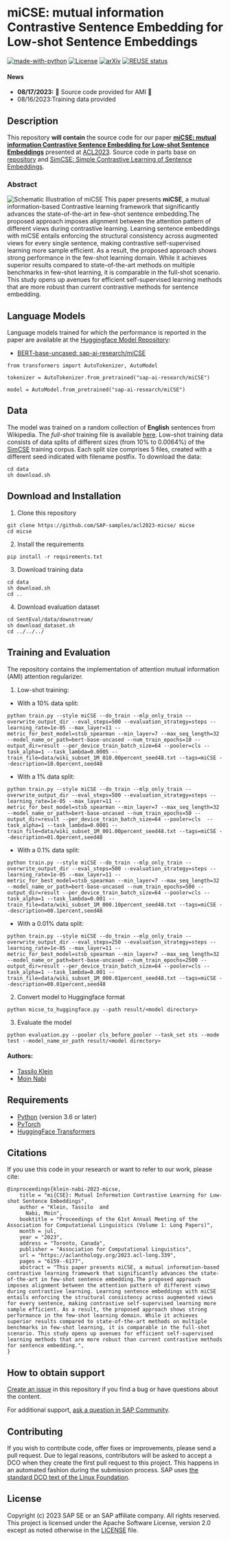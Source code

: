 # miCSE: mutual information Contrastive Sentence Embedding for Low-shot Sentence Embeddings
[![made-with-python](https://img.shields.io/badge/Made%20with-Python-red.svg)](#python)
[![License](https://img.shields.io/badge/License-Apache%202.0-blue.svg)](https://opensource.org/licenses/Apache-2.0)
[![arXiv](https://img.shields.io/badge/arXiv-2109.05105-29d634.svg)](https://arxiv.org/abs/2211.04928)
[![REUSE status](https://api.reuse.software/badge/github.com/SAP-samples/acl2023-micse)](https://api.reuse.software/info/github.com/SAP-samples/acl2023-micse)


#### News
- **08/17/2023:** :confetti_ball: Source code provided for AMI :tada:
-  08/16/2023:Training data provided


## Description
This repository **will contain** the source code for our paper [**miCSE: mutual information Contrastive Sentence Embedding for Low-shot Sentence Embeddings**](https://arxiv.org/abs/2211.04928) presented at [ACL2023](https://2023.aclweb.org/). Source code in parts base on [repository](https://github.com/caskcsg/sentemb) and [SimCSE: Simple Contrastive Learning of Sentence Embeddings](https://github.com/princeton-nlp/SimCSE).

### Abstract
![Schematic Illustration of miCSE](https://github.com/SAP-samples/acl2023-micse/blob/96c833426b637fc35ca071dc62dfd89e96aee08c/images/ami_pipeline.png)
This paper presents **miCSE**, a mutual information-based Contrastive learning framework that significantly advances the state-of-the-art in few-shot sentence embedding.The proposed approach imposes alignment between the attention pattern of different views during contrastive learning. Learning sentence embeddings with miCSE entails enforcing the structural consistency across augmented views for every single sentence, making contrastive self-supervised learning more sample efficient. As a result, the proposed approach shows strong performance in the few-shot learning domain. While it achieves superior results compared to state-of-the-art methods on multiple benchmarks in few-shot learning, it is comparable in the full-shot scenario.
This study opens up avenues for efficient self-supervised learning methods that are more robust than current contrastive methods for sentence embedding.


## Language Models

Language models trained for which the performance is reported in the paper are available at the [Huggingface Model Repository](https://huggingface.co/models):
 - [BERT-base-uncased: sap-ai-research/miCSE](https://huggingface.co/sap-ai-research/miCSE)

```shell
from transformers import AutoTokenizer, AutoModel

tokenizer = AutoTokenizer.from_pretrained("sap-ai-research/miCSE")

model = AutoModel.from_pretrained("sap-ai-research/miCSE")
```

## Data
The model was trained on a random collection of **English** sentences from Wikipedia. The *full-shot* training file is available [here](https://huggingface.co/datasets/princeton-nlp/datasets-for-simcse/resolve/main/wiki1m_for_simcse.txt).
Low-shot training data consists of data splits of different sizes (from 10% to 0.0064%) of the [SimCSE](https://github.com/princeton-nlp/SimCSE) training corpus. Each split size comprises 5 files, created with a different seed indicated with filename postfix. To download the data:

```shell
cd data
sh download.sh
```

## Download and Installation

1. Clone this repository
```
git clone https://github.com/SAP-samples/acl2023-micse/ micse
cd micse
```

2. Install the requirements

```
pip install -r requirements.txt
```

3. Download training data

```
cd data
sh download.sh
cd ..
```

4. Download evaluation dataset

```
cd SentEval/data/downstream/
sh download_dataset.sh
cd ../../../
```

## Training and Evaluation
The repository contains the implementation of attention mutual information (AMI) attention regularizer.

1. Low-shot training:
   
* With a 10% data split:
```shell
python train.py --style miCSE --do_train --mlp_only_train --overwrite_output_dir --eval_steps=500 --evaluation_strategy=steps --learning_rate=1e-05 --max_layer=11 --metric_for_best_model=stsb_spearman --min_layer=7 --max_seq_length=32 --model_name_or_path=bert-base-uncased --num_train_epochs=10 --output_dir=result --per_device_train_batch_size=64 --pooler=cls --task_alpha=1 --task_lambda=0.0005 --train_file=data/wiki_subset_1M_010.00percent_seed48.txt --tags=miCSE --description=10.0percent,seed48
```

* With a 1% data split:
```shell
python train.py --style miCSE --do_train --mlp_only_train --overwrite_output_dir --eval_steps=500 --evaluation_strategy=steps --learning_rate=1e-05 --max_layer=11 --metric_for_best_model=stsb_spearman --min_layer=7 --max_seq_length=32 --model_name_or_path=bert-base-uncased --num_train_epochs=50 --output_dir=result --per_device_train_batch_size=64 --pooler=cls  --task_alpha=1 --task_lambda=0.0001 --train_file=data/wiki_subset_1M_001.00percent_seed48.txt --tags=miCSE --description=01.0percent,seed48
```

* With a 0.1% data split:
```shell
python train.py --style miCSE --do_train --mlp_only_train --overwrite_output_dir --eval_steps=500 --evaluation_strategy=steps --learning_rate=1e-05 --max_layer=11 --metric_for_best_model=stsb_spearman --min_layer=7 --max_seq_length=32 --model_name_or_path=bert-base-uncased --num_train_epochs=500 --output_dir=result --per_device_train_batch_size=64 --pooler=cls --task_alpha=1 --task_lambda=0.001 --train_file=data/wiki_subset_1M_000.10percent_seed48.txt --tags=miCSE --description=00.1percent,seed48
```

* With a 0.01% data split:
```shell
python train.py --style miCSE --do_train --mlp_only_train --overwrite_output_dir --eval_steps=250 --evaluation_strategy=steps --learning_rate=1e-05 --max_layer=11 --metric_for_best_model=stsb_spearman --min_layer=7 --max_seq_length=32 --model_name_or_path=bert-base-uncased --num_train_epochs=2500 --output_dir=result --per_device_train_batch_size=64 --pooler=cls --task_alpha=1 --task_lambda=0.001 --train_file=data/wiki_subset_1M_000.01percent_seed48.txt --tags=miCSE --description=00.01percent,seed48
```

2. Convert model to Huggingface format
```
python micse_to_huggingface.py --path result/<model directory>
```

3. Evaluate the model

```
python evaluation.py --pooler cls_before_pooler --task_set sts --mode test --model_name_or_path result/<model directory>
```

#### Authors:
 - [Tassilo Klein](https://tjklein.github.io/)
 - [Moin Nabi](https://moinnabi.github.io/)

## Requirements
- [Python](https://www.python.org/) (version 3.6 or later)
- [PyTorch](https://pytorch.org/)
- [HuggingFace Transformers](https://huggingface.co/docs/transformers/index)


## Citations
If you use this code in your research or want to refer to our work, please cite:

```
@inproceedings{klein-nabi-2023-micse,
    title = "mi{CSE}: Mutual Information Contrastive Learning for Low-shot Sentence Embeddings",
    author = "Klein, Tassilo  and
      Nabi, Moin",
    booktitle = "Proceedings of the 61st Annual Meeting of the Association for Computational Linguistics (Volume 1: Long Papers)",
    month = jul,
    year = "2023",
    address = "Toronto, Canada",
    publisher = "Association for Computational Linguistics",
    url = "https://aclanthology.org/2023.acl-long.339",
    pages = "6159--6177",
    abstract = "This paper presents miCSE, a mutual information-based contrastive learning framework that significantly advances the state-of-the-art in few-shot sentence embedding.The proposed approach imposes alignment between the attention pattern of different views during contrastive learning. Learning sentence embeddings with miCSE entails enforcing the structural consistency across augmented views for every sentence, making contrastive self-supervised learning more sample efficient. As a result, the proposed approach shows strong performance in the few-shot learning domain. While it achieves superior results compared to state-of-the-art methods on multiple benchmarks in few-shot learning, it is comparable in the full-shot scenario. This study opens up avenues for efficient self-supervised learning methods that are more robust than current contrastive methods for sentence embedding.",
}
```

## How to obtain support
[Create an issue](https://github.com/SAP-samples/<repository-name>/issues) in this repository if you find a bug or have questions about the content.
 
For additional support, [ask a question in SAP Community](https://answers.sap.com/questions/ask.html).

## Contributing
If you wish to contribute code, offer fixes or improvements, please send a pull request. Due to legal reasons, contributors will be asked to accept a DCO when they create the first pull request to this project. This happens in an automated fashion during the submission process. SAP uses [the standard DCO text of the Linux Foundation](https://developercertificate.org/).

## License
Copyright (c) 2023 SAP SE or an SAP affiliate company. All rights reserved. This project is licensed under the Apache Software License, version 2.0 except as noted otherwise in the [LICENSE](LICENSES/Apache-2.0.txt) file.
